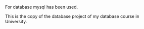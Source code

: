 For database mysql has been used.

This is the copy of the database project of my database course in University.
